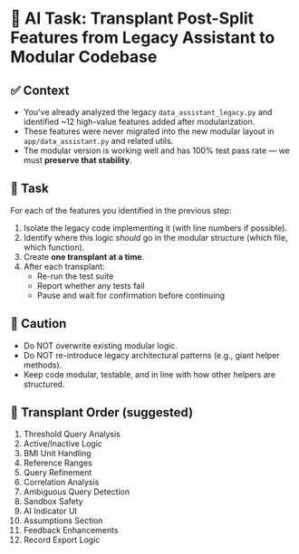 # 🧬 AI Task: Transplant Post-Split Features from Legacy Assistant to Modular Codebase

## ✅ Context
- You've already analyzed the legacy `data_assistant_legacy.py` and identified ~12 high-value features added after modularization.
- These features were never migrated into the new modular layout in `app/data_assistant.py` and related utils.
- The modular version is working well and has 100% test pass rate — we must **preserve that stability**.

## 🔄 Task
For each of the features you identified in the previous step:
1. Isolate the legacy code implementing it (with line numbers if possible).
2. Identify where this logic *should* go in the modular structure (which file, which function).
3. Create **one transplant at a time**.
4. After each transplant:
   - Re-run the test suite
   - Report whether any tests fail
   - Pause and wait for confirmation before continuing

## 🚧 Caution
- Do NOT overwrite existing modular logic.
- Do NOT re-introduce legacy architectural patterns (e.g., giant helper methods).
- Keep code modular, testable, and in line with how other helpers are structured.

## 🧪 Transplant Order (suggested)
1. Threshold Query Analysis
2. Active/Inactive Logic
3. BMI Unit Handling
4. Reference Ranges
5. Query Refinement
6. Correlation Analysis
7. Ambiguous Query Detection
8. Sandbox Safety
9. AI Indicator UI
10. Assumptions Section
11. Feedback Enhancements
12. Record Export Logic
